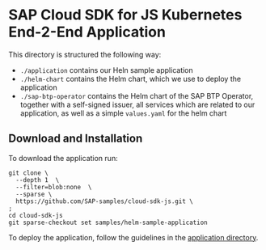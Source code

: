 # SAP Cloud SDK for JS Kubernetes End-2-End Application
This directory is structured the following way:

- `./application` contains our Heln sample application
- `./helm-chart` contains the Helm chart, which we use to deploy the application
- `./sap-btp-operator` contains the Helm chart of the SAP BTP Operator, together with a self-signed issuer, all services which are related to our application, as well as a simple `values.yaml` for the helm chart

## Download and Installation
To download the application run:

```
git clone \
  --depth 1  \
  --filter=blob:none  \
  --sparse \
  https://github.com/SAP-samples/cloud-sdk-js.git \
;
cd cloud-sdk-js
git sparse-checkout set samples/helm-sample-application
```

To deploy the application, follow the guidelines in the [application directory](./application/README.md).
